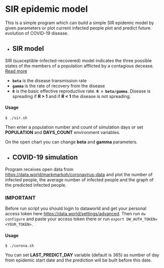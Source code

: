 # SIR epidemic model
This is a simple program which can build a simple SIR epidemic model by given parameters
or plot current infected people plot and predict future evolution of COVID-19 disease.
* ## SIR model
SIR (susceptible-infected-recovered) model indicates the three possible states of the members of a population
afflicted by a contagious decease. [Read more](https://en.wikipedia.org/wiki/Compartmental_models_in_epidemiology#The_SIR_model)
* **`beta`** is the disease transmission rate
* **`gamma`** is the rate of recovery from the disease
* **`R`** is the basic effective reproductive rate. **`R = beta/gamma`**. 
Disease is spreading if **R > 1** and if **R < 1** the disease is not spreading.

#### Usage
```
$ ./sir.sh
```
Then enter a population number and count of simulation days or set 
**POPULATION** and **DAYS_COUNT** environment variables.

On the open chart you can change **beta** and **gamma** parameters.

* ## COVID-19 simulation
Program receives open data from https://data.world/markmarkoh/coronavirus-data 
and plot the number of infected people, the average number of infected people 
and the graph of the predicted infected people.

### IMPORTANT
Before run script you should login to dataworld and get your personal access token here https://data.world/settings/advanced.
Then run `dw configure` and paste your access token there or run `export DW_AUTH_TOKEN=<YOUR_TOKEN>`.

#### Usage
```
$ ./corona.sh
```
You can set **LAST_PREDICT_DAY** variable (default is 365) as number of day from epidemic start date 
and the prediction will be built before this date.
